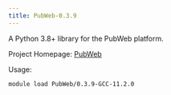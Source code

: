 ```yaml
---
title: PubWeb-0.3.9
---
```

A Python 3.8+ library for the PubWeb platform.

Project Homepage: [PubWeb](https://github.com/FredHutch/PubWeb-client)

Usage:
```
module load PubWeb/0.3.9-GCC-11.2.0
```
